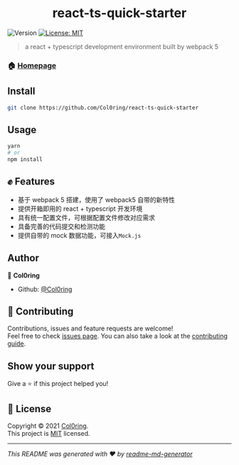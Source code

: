 <h1 align="center">react-ts-quick-starter</h1>
<p>
  <img alt="Version" src="https://img.shields.io/badge/version-1.0.0-blue.svg?cacheSeconds=2592000" />
  <a href="https://github.com/Col0ring/react-ts-quick-starter/LICENSE" target="_blank">
    <img alt="License: MIT" src="https://img.shields.io/badge/License-MIT-yellow.svg" />
  </a>
</p>

> a react + typescript development environment built by webpack 5

### 🏠 [Homepage](https://github.com/Col0ring/react-ts-quick-starter)

## Install

```sh
git clone https://github.com/Col0ring/react-ts-quick-starter
```

## Usage

```sh
yarn
# or
npm install
```

## ✊ Features

- 基于 webpack 5 搭建，使用了 webpack5 自带的新特性
- 提供开箱即用的 react + typescript 开发环境
- 具有统一配置文件，可根据配置文件修改对应需求
- 具备完善的代码提交和检测功能
- 提供自带的 mock 数据功能，可接入`Mock.js`

## Author

👤 **Col0ring**

- Github: [@Col0ring](https://github.com/Col0ring)

## 🤝 Contributing

Contributions, issues and feature requests are welcome!<br />Feel free to check [issues page](https://github.com/Col0ring/react-ts-quick-starter/issues). You can also take a look at the [contributing guide](https://github.com/Col0ring/react-ts-quick-starter/pulls).

## Show your support

Give a ⭐️ if this project helped you!

## 📝 License

Copyright © 2021 [Col0ring](https://github.com/Col0ring).<br />
This project is [MIT](https://github.com/Col0ring/react-ts-quick-starter/LICENSE) licensed.

---

_This README was generated with ❤️ by [readme-md-generator](https://github.com/kefranabg/readme-md-generator)_
